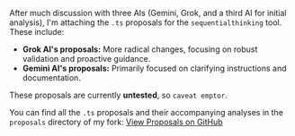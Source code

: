 After much discussion with three AIs (Gemini, Grok, and a third AI for initial analysis), I'm attaching the `.ts` proposals for the `sequentialthinking` tool. These include:

*   **Grok AI's proposals:** More radical changes, focusing on robust validation and proactive guidance.
*   **Gemini AI's proposals:** Primarily focused on clarifying instructions and documentation.

These proposals are currently **untested**, so `caveat emptor`.

You can find all the `.ts` proposals and their accompanying analyses in the `proposals` directory of my fork:
[View Proposals on GitHub](https://github.com/Manamama/servers/tree/main/src/sequentialthinking/proposals)